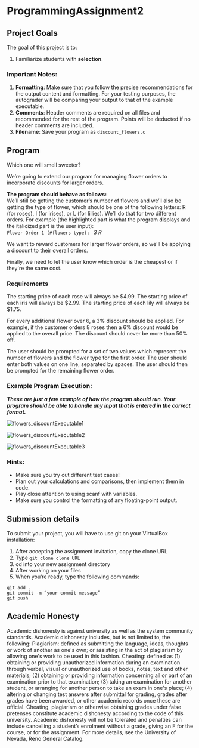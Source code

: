 # ProgrammingAssignment2

## Project Goals
The goal of this project is to:
1.	Familiarize students with **selection**.
### Important Notes:
1.	**Formatting**: Make sure that you follow the precise recommendations for the output content and formatting. For your testing purposes, the autograder will be comparing your output to that of the example executable.
2.	**Comments**: Header comments are required on all files and recommended for the rest of the program. Points will be deducted if no header comments are included.
3.	**Filename**: Save your program as ```discount_flowers.c```

## Program
Which one will smell sweeter?  

We’re going to extend our program for managing flower orders to incorporate discounts for larger orders.  

**The program should behave as follows:**  
We’ll still be getting the customer’s number of flowers and we’ll also be getting the type of flower, which should be one of the following letters: R (for roses), I (for irises), or L (for lillies). We’ll do that for two different orders. For example (the highlighted part is what the program displays and the italicized part is the user input):  
```Flower Order 1 (#flowers type): ``` *3 R*

We want to reward customers for larger flower orders, so we'll be applying a discount to their overall orders. 

Finally, we need to let the user know which order is the cheapest or if they're the same cost.  

### Requirements
The starting price of each rose will always be $4.99. The starting price of each iris will always be $2.99. The starting price of each lily will always be $1.75. 

For every additional flower over 6, a 3% discount should be applied. For example, if the customer orders 8 roses then a 6% discount would be applied to the overall price. The discount should never be more than 50% off.  

The user should be prompted for a set of two values which represent the number of flowers and the flower type for the first order. The user should enter both values on one line, separated by spaces. The user should then be prompted for the remaining flower order.

### Example Program Execution:
***These are just a few example of how the program should run. Your program should be able to handle any input that is entered in the correct format.*** 

![flowers_discountExecutable1](https://user-images.githubusercontent.com/2504089/213605076-08560c8f-9f9c-4f3e-a198-5a5c0c9a050a.png)
  
![flowers_discountExecutable2](https://user-images.githubusercontent.com/2504089/213605081-0198a662-f925-4530-9d15-a56e9aa51e03.png)  

![flowers_discountExecutable3](https://user-images.githubusercontent.com/2504089/213605084-c56a7be5-54cc-4aea-b5cc-e6278520e308.png)

### Hints:
- Make sure you try out different test cases!
- Plan out your calculations and comparisons, then implement them in code.
- Play close attention to using scanf with variables.
- Make sure you control the formatting of any floating-point output.

## Submission details
To submit your project, you will have to use git on your VirtualBox installation:
1.	After accepting the assignment invitation, copy the clone URL
2.	Type 
```git clone clone URL```
3.	cd into your new assignment directory
4.	After working on your files
5.	When you’re ready, type the following commands: 
```
git add .
git commit -m “your commit message”
git push
```
## Academic Honesty
Academic dishonesty is against university as well as the system community standards. Academic dishonesty includes, but is not limited to, the following:
Plagiarism: defined as submitting the language, ideas, thoughts or work of another as one's own; or assisting in the act of plagiarism by allowing one's work to be used in this fashion.
Cheating: defined as (1) obtaining or providing unauthorized information during an examination through verbal, visual or unauthorized use of books, notes, text and other materials; (2) obtaining or providing information concerning all or part of an examination prior to that examination; (3) taking an examination for another student, or arranging for another person to take an exam in one's place; (4) altering or changing test answers after submittal for grading, grades after grades have been awarded, or other academic records once these are official.
Cheating, plagiarism or otherwise obtaining grades under false pretenses constitute academic
dishonesty according to the code of this university. Academic dishonesty will not be tolerated and
penalties can include cancelling a student’s enrolment without a grade, giving an F for the course, or for the assignment. For more details, see the University of Nevada, Reno General Catalog.
